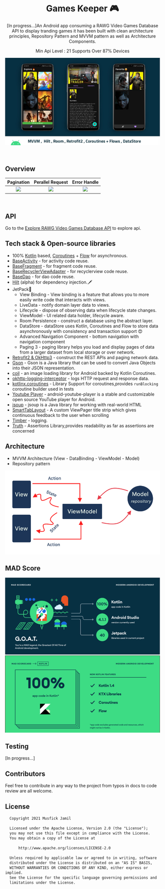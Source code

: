 <h1 align="center">Games Keeper 🎮</h1>

<p align="center">  
[In progress...]An Android app consuming a RAWG Video Games Database API to display tranding games it has been built with clean architecture principles, Repository Pattern and MVVM pattern as well as Architecture Components.
</p>

<p align="center">
Min Api Level : 21 Supports Over 87% Devices
<p/>
<p align="center">
<img src="cover.jpg"/>
</p>

<br/>

## Overview
|   Pagination   | Perallel Request | Error Handle |
|     :---:      |     :---:      |     :---:      |
|   <img src="1_overview.gif"/>   |    <img src="2_overview.gif"/>  |    <img src="3_overview.gif"/>  |

<br/>

## API
Go to the [Explore RAWG Video Games Database API](https://rawg.io/apidocs) to explore api.

## Tech stack & Open-source libraries

- 100% [Kotlin](https://kotlinlang.org/) based, [Coroutines](https://github.com/Kotlin/kotlinx.coroutines) + [Flow](https://kotlin.github.io/kotlinx.coroutines/kotlinx-coroutines-core/kotlinx.coroutines.flow/) for asynchronous.
- [BaseActivity](https://github.com/Musfick/GamesKeeper/blob/master/app/src/main/java/com/foxhole/gameskeeper/base/BaseActivity.kt) - for activity code reuse.
- [BaseFragment](https://github.com/Musfick/GamesKeeper/blob/master/app/src/main/java/com/foxhole/gameskeeper/base/BaseFragment.kt) - for fragment code reuse.
- [BaseRecyclerViewAdapter](https://github.com/Musfick/GamesKeeper/blob/master/app/src/main/java/com/foxhole/gameskeeper/base/BaseRecyclerViewAdapter.kt) - for recyclerview code reuse.
- [BaseDao](https://github.com/Musfick/GamesKeeper/blob/master/app/src/main/java/com/foxhole/gameskeeper/base/BaseDao.kt) - for dao code reuse.
- [Hilt](https://developer.android.com/training/dependency-injection/hilt-android) (alpha) for dependency injection.🗡️
- JetPack🚀
  - View Binding - View binding is a feature that allows you to more easily write code that interacts with views.
  - LiveData - notify domain layer data to views.
  - Lifecycle - dispose of observing data when lifecycle state changes.
  - ViewModel - UI related data holder, lifecycle aware.
  - Room Persistence - construct a database using the abstract layer.
  - DataStore - dataStore uses Kotlin, Coroutines and Flow to store data asynchronously with consistency and transaction support 😍
  - Advanced Navigation Component - bottom navigation with navigation component
  - Paging 3 - paging library helps you load and display pages of data from a larger dataset from local storage or over network.
- [Retrofit2 & OkHttp3](https://github.com/square/retrofit) - construct the REST APIs and paging network data.
- [Gson](https://github.com/google/gson) - Gson is a Java library that can be used to convert Java Objects into their JSON representation.
- [coil](https://github.com/coil-kt/coil) - an image loading library for Android backed by Kotlin Coroutines.
- [okhttp-logging-interceptor](https://github.com/square/okhttp/blob/master/okhttp-logging-interceptor/README.md) - logs HTTP request and response data.
- [kotlinx.coroutines](https://github.com/Kotlin/kotlinx.coroutines) - Library Support for coroutines,provides `runBlocking` coroutine builder used in tests
- [Youtube Player](https://github.com/PierfrancescoSoffritti/android-youtube-player) - android-youtube-player is a stable and customizable open source YouTube player for Android.
- [jsoup](https://jsoup.org/download) - jsoup is a Java library for working with real-world HTML
- [SmartTabLayout](https://github.com/ogaclejapan/SmartTabLayout) - A custom ViewPager title strip which gives continuous feedback to the user when scrolling
- [Timber](https://github.com/JakeWharton/timber) - logging.
- [Truth](https://truth.dev/) - Assertions Library,provides readability as far as assertions are concerned

## Architecture
- MVVM Architecture (View - DataBinding - ViewModel - Model)
- Repository pattern
<img src="mvvm-flow.png"/>

## MAD Score
<img src="summary.png"/>
<img src="kotlin.png"/>

## Testing
[In progress...]

## Contributors
Feel free to contribute in any way to the project from typos in docs to code review are all welcome.

## License

 ```
   Copyright 2021 Musfick Jamil
   
   Licensed under the Apache License, Version 2.0 (the "License");
   you may not use this file except in compliance with the License.
   You may obtain a copy of the License at

       http://www.apache.org/licenses/LICENSE-2.0

   Unless required by applicable law or agreed to in writing, software
   distributed under the License is distributed on an "AS IS" BASIS,
   WITHOUT WARRANTIES OR CONDITIONS OF ANY KIND, either express or implied.
   See the License for the specific language governing permissions and
   limitations under the License.
 ```

